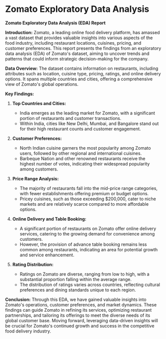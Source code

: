 # Zomato Exploratory Data Analysis

**Zomato Exploratory Data Analysis (EDA) Report**

**Introduction:**
Zomato, a leading online food delivery platform, has amassed a vast dataset that provides valuable insights into various aspects of the food industry, including restaurant locations, cuisines, pricing, and customer preferences. This report presents the findings from an exploratory data analysis (EDA) of Zomato's dataset, aiming to uncover trends and patterns that could inform strategic decision-making for the company.

**Data Overview:**
The dataset contains information on restaurants, including attributes such as location, cuisine type, pricing, ratings, and online delivery options. It spans multiple countries and cities, offering a comprehensive view of Zomato's global operations.

**Key Findings:**

1. **Top Countries and Cities:**
   - India emerges as the leading market for Zomato, with a significant portion of restaurants and customer transactions.
   - Within India, cities like New Delhi, Mumbai, and Bangalore stand out for their high restaurant counts and customer engagement.

2. **Customer Preferences:**
   - North Indian cuisine garners the most popularity among Zomato users, followed by other regional and international cuisines.
   - Barbeque Nation and other renowned restaurants receive the highest number of votes, indicating their widespread popularity among customers.

3. **Price Range Analysis:**
   - The majority of restaurants fall into the mid-price range categories, with fewer establishments offering premium or budget options.
   - Pricey cuisines, such as those exceeding $200,000, cater to niche markets and are relatively scarce compared to more affordable options.

4. **Online Delivery and Table Booking:**
   - A significant portion of restaurants on Zomato offer online delivery services, catering to the growing demand for convenience among customers.
   - However, the provision of advance table booking remains less common among restaurants, indicating an area for potential growth and service enhancement.

5. **Rating Distribution:**
   - Ratings on Zomato are diverse, ranging from low to high, with a substantial proportion falling within the average range.
   - The distribution of ratings varies across countries, reflecting cultural preferences and dining standards unique to each region.

**Conclusion:**
Through this EDA, we have gained valuable insights into Zomato's operations, customer preferences, and market dynamics. These findings can guide Zomato in refining its services, optimizing restaurant partnerships, and tailoring its offerings to meet the diverse needs of its global customer base. Moving forward, leveraging data-driven insights will be crucial for Zomato's continued growth and success in the competitive food delivery industry.
